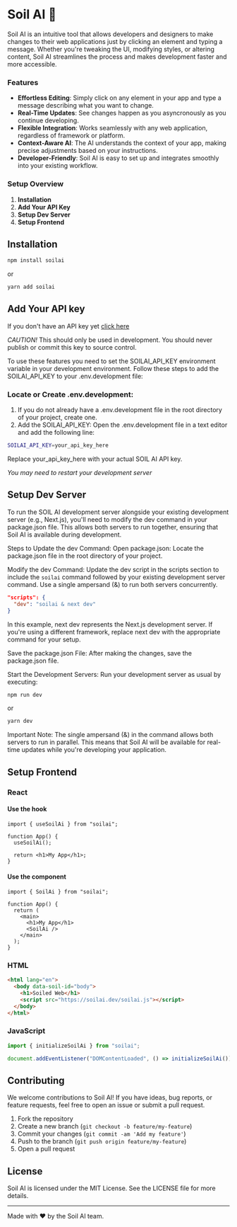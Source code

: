 # Soil AI 🌱

Soil AI is an intuitive tool that allows developers and designers to make changes to their web applications just by clicking an element and typing a message. Whether you're tweaking the UI, modifying styles, or altering content, Soil AI streamlines the process and makes development faster and more accessible.

### Features

- **Effortless Editing**: Simply click on any element in your app and type a message describing what you want to change.
- **Real-Time Updates**: See changes happen as you asyncronously as you continue developing.
- **Flexible Integration**: Works seamlessly with any web application, regardless of framework or platform.
- **Context-Aware AI**: The AI understands the context of your app, making precise adjustments based on your instructions.
- **Developer-Friendly**: Soil AI is easy to set up and integrates smoothly into your existing workflow.

### Setup Overview

1. **Installation**
1. **Add Your API Key**
1. **Setup Dev Server**
1. **Setup Frontend**

## Installation

```bash
npm install soilai
```

or

```bash
yarn add soilai
```

## Add Your API key

If you don't have an API key yet [click here](https://soilai.dev/)

_CAUTION!_ This should only be used in development. You should never publish or commit this key to source control.

To use these features you need to set the SOILAI_API_KEY environment variable in your development environment. Follow these steps to add the SOILAI_API_KEY to your .env.development file:

### Locate or Create .env.development:

1. If you do not already have a .env.development file in the root directory of your project, create one.
1. Add the SOILAI_API_KEY:
   Open the .env.development file in a text editor and add the following line:

```bash
SOILAI_API_KEY=your_api_key_here
```

Replace your_api_key_here with your actual SOIL AI API key.

_You may need to restart your development server_

## Setup Dev Server

To run the SOIL AI development server alongside your existing development server (e.g., Next.js), you'll need to modify the dev command in your package.json file. This allows both servers to run together, ensuring that Soil AI is available during development.

Steps to Update the dev Command:
Open package.json:
Locate the package.json file in the root directory of your project.

Modify the dev Command:
Update the dev script in the scripts section to include the `soilai` command followed by your existing development server command. Use a single ampersand (&) to run both servers concurrently.

```json
"scripts": {
  "dev": "soilai & next dev"
}
```

In this example, next dev represents the Next.js development server. If you're using a different framework, replace next dev with the appropriate command for your setup.

Save the package.json File:
After making the changes, save the package.json file.

Start the Development Servers:
Run your development server as usual by executing:

```bash
npm run dev
```

or

```bash
yarn dev
```

Important Note:
The single ampersand (&) in the command allows both servers to run in parallel. This means that Soil AI will be available for real-time updates while you're developing your application.

## Setup Frontend

### React

#### Use the hook

```tsx
import { useSoilAi } from "soilai";

function App() {
  useSoilAi();

  return <h1>My App</h1>;
}
```

#### Use the component

```tsx
import { SoilAi } from "soilai";

function App() {
  return (
    <main>
      <h1>My App</h1>
      <SoilAi />
    </main>
  );
}
```

### HTML

```html
<html lang="en">
  <body data-soil-id="body">
    <h1>Soiled Web</h1>
    <script src="https://soilai.dev/soilai.js"></script>
  </body>
</html>
```

### JavaScript

```js
import { initializeSoilAi } from "soilai";

document.addEventListener("DOMContentLoaded", () => initializeSoilAi());
```

## Contributing

We welcome contributions to Soil AI\! If you have ideas, bug reports, or feature requests, feel free to open an issue or submit a pull request.

1. Fork the repository
2. Create a new branch (`git checkout -b feature/my-feature`)
3. Commit your changes (`git commit -am 'Add my feature'`)
4. Push to the branch (`git push origin feature/my-feature`)
5. Open a pull request

## License

Soil AI is licensed under the MIT License. See the LICENSE file for more details.

---

Made with ❤️ by the Soil AI team.
